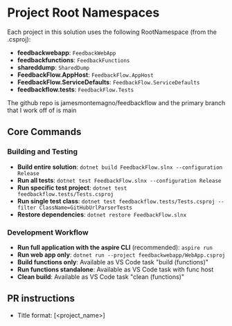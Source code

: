 
# Project Root Namespaces

Each project in this solution uses the following RootNamespace (from the .csproj):

- **feedbackwebapp**: `FeedbackWebApp`
- **feedbackfunctions**: `FeedbackFunctions`
- **shareddump**: `SharedDump`
- **FeedbackFlow.AppHost**: `FeedbackFlow.AppHost`
- **FeedbackFlow.ServiceDefaults**: `FeedbackFlow.ServiceDefaults`
- **feedbackflow.tests**: `FeedbackFlow.Tests`

The github repo is jamesmontemagno/feedbackflow and the primary branch that I work off of is main

## Core Commands

### Building and Testing
- **Build entire solution**: `dotnet build FeedbackFlow.slnx --configuration Release`
- **Run all tests**: `dotnet test FeedbackFlow.slnx --configuration Release`
- **Run specific test project**: `dotnet test feedbackflow.tests/Tests.csproj`
- **Run single test class**: `dotnet test feedbackflow.tests/Tests.csproj --filter ClassName=GitHubUrlParserTests`
- **Restore dependencies**: `dotnet restore FeedbackFlow.slnx`

### Development Workflow
- **Run full application with the aspire CLI** (recommended): `aspire run`
- **Run web app only**: `dotnet run --project feedbackwebapp/WebApp.csproj`
- **Build functions only**: Available as VS Code task "build (functions)"
- **Run functions standalone**: Available as VS Code task with func host
- **Clean build**: Available as VS Code task "clean (functions)"

## PR instructions
- Title format: [<project_name>] <Title>
- Always run `dotnet build` and `dotnet test` before committing.